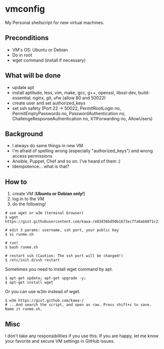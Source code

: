 # vmconfig

My Personal shellscript for new virtual machines.

## Preconditions

- VM's OS: Ubuntu or Debian
- Do in root
- wget command (install if necessary)

## What will be done

- update apt
- install aptitude, less, vim, make, gcc, g++, openssl, libssl-dev, build-essential, nginx, git, ufw (allow 80 and 50022)
- create user and set authorized_keys
- set ssh safety (Port 22 -> 50022, PermitRootLogin no, PermitEmptyPasswords no, PasswordAuthentication no, ChallengeResponseAuthentication no, X11Forwarding no, AllowUsers)

## Background

- I always do same things in new VM
- I'm afraid of spelling wrong (especially "authorized_keys") and wrong access permissions
- Ansible, Puppet, Chef and so on. I've heard of them :)
- Idempotence... what is that?

## How to

1. create VM (**Ubuntu or Debian only!**)
2. log in to the VM
3. do the following!

~~~
# use wget or w3m (terminal browser)
$ wget https://gist.githubusercontent.com/kawa-/e83d36bd50b1673ec7fa6ab6071c23c1/raw/8a6bf3e956e65b5e5fac2420e523fc596e2a30b7/runme.sh

# edit 3 params: username, ssh port, your public key
$ vi runme.sh

# run!
$ bash runme.sh

# restart ssh (Caution: The ssh port will be changed!)
$ /etc/init.d/ssh restart
~~~ 

Sometimes you need to install wget command by apt.

~~~
$ apt-get update; apt-get upgrade -y;
$ apt-get install wget
~~~

Or you can use w3m instead of wget.

~~~
$ w3m https://gist.github.com/kawa-/
# ...And search the script, and open as raw. Press shift+s to save. Name it runme.sh.
~~~

## Misc

I don't take any responsibilities if you use this.
If you are happy, let me know your favorite and secure VM settings in GitHub issues.
